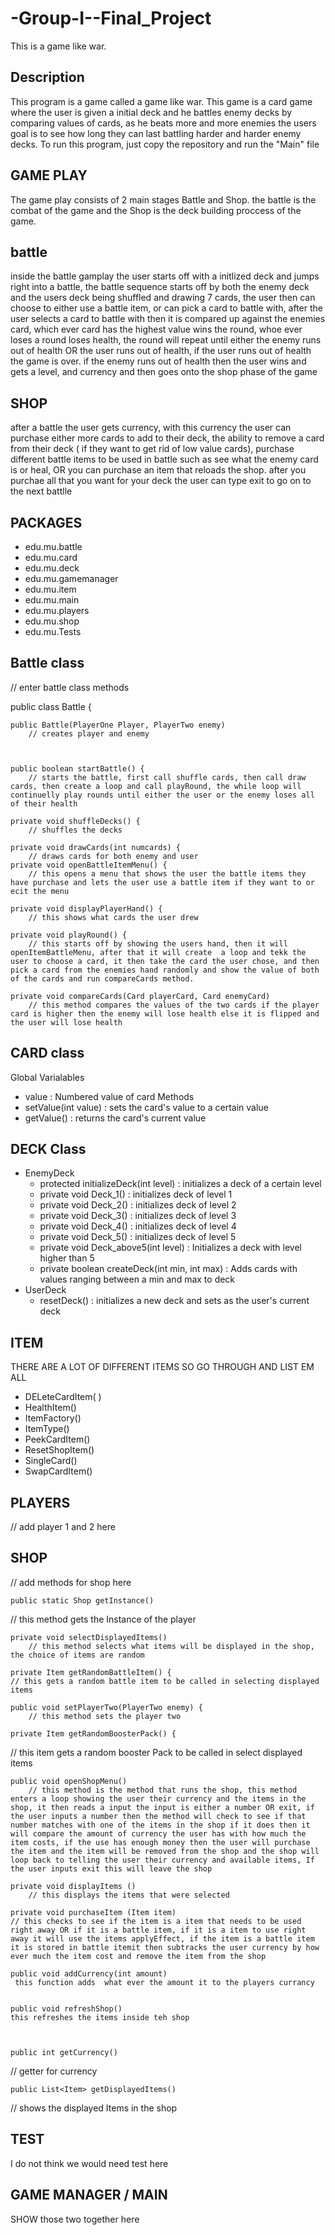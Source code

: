 # -Group-I--Final_Project
This is a game like war.

## Description
This program is a game called a game like war. This game is a card game where the user is given a initial deck and he battles enemy decks by comparing values of cards, as he beats more and more enemies the users goal is to see how long they can last battling harder and harder enemy decks. To run this program, just copy the repository and run the "Main" file

## GAME PLAY 
The game play consists of 2 main stages Battle and Shop. the battle is the combat of the game and the Shop is the deck building proccess of the game.

## battle
inside the battle gamplay the user starts off with a initlized deck and jumps right into a battle, the  battle sequence starts off by both the enemy deck and the users deck being shuffled and drawing 7 cards, the user then can choose to either use a battle item, or can pick a card to battle with, after the user selects a card to battle with then it is compared up against the enemies card, which ever card has the highest value wins the round, whoe ever loses a round loses health, the round will repeat until either the enemy runs out of health OR the user runs out of health, if the user runs out of health the game is over. if the enemy runs out of health then the user wins and gets a level, and currency and then goes onto the shop phase of the game

## SHOP 
after a battle the user gets currency, with this currency the user can purchase either more  cards to add to their deck, the ability to remove a card from their deck ( if they want to get rid of low value cards), purchase different battle items to be used in battle such as see what the enemy card is or heal, OR you can purchase an item that reloads the shop. after you purchae all that you want for your deck the user can type exit to go on to the next battlle


## PACKAGES 
* edu.mu.battle
* edu.mu.card
* edu.mu.deck
* edu.mu.gamemanager
* edu.mu.item
* edu.mu.main
* edu.mu.players
* edu.mu.shop
* edu.mu.Tests


## Battle class 
// enter battle class methods

public class Battle {

	
	public Battle(PlayerOne Player, PlayerTwo enemy) 
 		// creates player and enemy 
	
	
	
	public boolean startBattle() {
		// starts the battle, first call shuffle cards, then call draw cards, then create a loop and call playRound, the while loop will continuelly play rounds until either the user or the enemy loses all of their health
	
	private void shuffleDecks() {
		// shuffles the decks

	private void drawCards(int numcards) {
		// draws cards for both enemy and user 
	private void openBattleItemMenu() { 
		// this opens a menu that shows the user the battle items they have purchase and lets the user use a battle item if they want to or ecit the menu
			
	private void displayPlayerHand() {
		// this shows what cards the user drew
	
	private void playRound() {	
 		// this starts off by showing the users hand, then it will openItemBattleMenu, after that it will create  a loop and tekk the user to choose a card, it then take the card the user chose, and then pick a card from the enemies hand randomly and show the value of both of the cards and run compareCards method.
   
	private void compareCards(Card playerCard, Card enemyCard) 
 		// this method compares the values of the two cards if the player card is higher then the enemy will lose health else it is flipped and the user will lose health 
		
## CARD class
Global Varialables
* value : Numbered value of card
Methods
* setValue(int value) : sets the card's value to a certain value
* getValue() : returns the card's current value

## DECK Class
* EnemyDeck
  - protected initializeDeck(int level) : initializes a deck of a certain level
  - private void Deck_1() : initializes deck of level 1
  - private void Deck_2() : initializes deck of level 2
  - private void Deck_3() : initializes deck of level 3
  - private void Deck_4() : initializes deck of level 4
  - private void Deck_5() : initializes deck of level 5
  - private void Deck_above5(int level) : Initializes a deck with level higher than 5
  - private boolean createDeck(int min, int max) : Adds cards with values ranging between a min and max to deck
* UserDeck
  - resetDeck() : initializes a new deck and sets as the user's current deck

## ITEM 
THERE ARE A LOT OF DIFFERENT ITEMS SO GO THROUGH AND LIST EM ALL 
* DELeteCardItem( )
* HealthItem()
* ItemFactory()
* ItemType()
* PeekCardItem()
* ResetShopItem()
* SingleCard()
* SwapCardItem()

## PLAYERS 
// add player 1 and 2 here 

## SHOP
// add methods for shop here 
	
	public static Shop getInstance() 
 // this method gets the Instance of the player 

	private void selectDisplayedItems() 
		// this method selects what items will be displayed in the shop, the choice of items are random
	
	private Item getRandomBattleItem() {
	// this gets a random battle item to be called in selecting displayed items 
	
	public void setPlayerTwo(PlayerTwo enemy) {
		// this method sets the player two

	private Item getRandomBoosterPack() {
		
// this item gets a random booster Pack to be called in select displayed items


	public void openShopMenu() 
	    // this method is the method that runs the shop, this method enters a loop showing the user their currency and the items in the shop, it then reads a input the input is either a number OR exit, if the user inputs a number then the method will check to see if that number matches with one of the items in the shop if it does then it will compare the amount of currency the user has with how much the item costs, if the use has enough money then the user will purchase the item and the item will be removed from the shop and the shop will loop back to telling the user their currency and available items, If the user inputs exit this will leave the shop 
			
	private void displayItems () 
		// this displays the items that were selected 
  
	private void purchaseItem (Item item)  
	// this checks to see if the item is a item that needs to be used right away OR if it is a battle item, if it is a item to use right away it will use the items applyEffect, if the item is a battle item it is stored in battle itemit then subtracks the user currency by how ever much the item cost and remove the item from the shop 
	
	public void addCurrency(int amount)  
	 this function adds  what ever the amount it to the players currancy 
	
	
	public void refreshShop() 
	this refreshes the items inside teh shop 
	
	
	
	public int getCurrency() 
   // getter for currency 
	
	public List<Item> getDisplayedItems() 
   // shows the displayed Items in the shop






## TEST
 I do not think we would need test here

## GAME MANAGER / MAIN 
SHOW those two together here 
